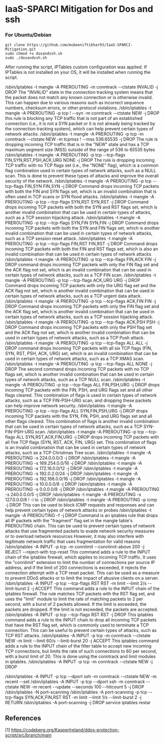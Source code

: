 # IaaS-SPARCI Mitigation for Dos and ssh

### For Ubuntu/Debian
```
git clone https://github.com/mubeeniftikhar93/IaaS-SPARCI-Mitigation.git
sudo chmod +x dosandssh.sh
sudo ./dosandssh.sh
```

After running the script, IPTables custom configuration was applied. If IPTables is not installed on your OS, it will be installed when running the script.

/sbin/iptables -t mangle -A PREROUTING -m conntrack --ctstate INVALID -j DROP
The "INVALID" state in the connection tracking system means that the packet does not match any known connection or is otherwise invalid. This can happen due to various reasons such as incorrect sequence numbers, checksum errors, or other protocol violations.
/sbin/iptables -t mangle -A PREROUTING -p tcp ! --syn -m conntrack --ctstate NEW -j DROP
this rule is blocking any TCP traffic that is not part of an established connection (i.e., it is not a SYN packet or it is not already being tracked by the connection tracking system), which can help prevent certain types of network attacks.
/sbin/iptables -t mangle -A PREROUTING -p tcp -m conntrack --ctstate NEW -m tcpmss ! --mss 536:65535 -j DROP
The rule is dropping incoming TCP traffic that is in the "NEW" state and has a TCP maximum segment size (MSS) outside of the range of 536 to 65535 bytes
/sbin/iptables -t mangle -A PREROUTING -p tcp --tcp-flags FIN,SYN,RST,PSH,ACK,URG NONE -j DROP
The rule is dropping incoming TCP traffic with no TCP flags set (i.e., the "NONE" flag), which is a common flag combination used in certain types of network attacks, such as a NULL scan. This is done to prevent these types of attacks and improve the overall security of the network.
/sbin/iptables -t mangle -A PREROUTING -p tcp --tcp-flags FIN,SYN FIN,SYN -j DROP
Command drops incoming TCP packets with both the FIN and SYN flags set, which is an invalid combination that is often used in TCP scans or SYN flood attacks.
/sbin/iptables -t mangle -A PREROUTING -p tcp --tcp-flags SYN,RST SYN,RST -j DROP
Command drops incoming TCP packets with both the SYN and RST flags set, which is another invalid combination that can be used in certain types of attacks, such as a TCP session hijacking attack.
/sbin/iptables -t mangle -A PREROUTING -p tcp --tcp-flags SYN,FIN SYN,FIN -j DROP
Command drops incoming TCP packets with both the SYN and FIN flags set, which is another invalid combination that can be used in certain types of network attacks, such as a TCP session reset attack.
/sbin/iptables -t mangle -A PREROUTING -p tcp --tcp-flags FIN,RST FIN,RST -j DROP
Command drops incoming TCP packets with both the FIN and RST flags set, which is also an invalid combination that can be used in certain types of network attacks
/sbin/iptables -t mangle -A PREROUTING -p tcp --tcp-flags FIN,ACK FIN -j DROP
command drops incoming TCP packets with only the FIN flag set and the ACK flag not set, which is an invalid combination that can be used in certain types of network attacks, such as a TCP FIN scan.
/sbin/iptables -t mangle -A PREROUTING -p tcp --tcp-flags ACK,URG URG -j DROP
Command drops incoming TCP packets with only the URG flag set and the ACK flag not set, which is another invalid combination that can be used in certain types of network attacks, such as a TCP urgent data attack.
/sbin/iptables -t mangle -A PREROUTING -p tcp --tcp-flags ACK,FIN FIN -j DROP
Command drops incoming TCP packets with only the FIN flag set and the ACK flag set, which is another invalid combination that can be used in certain types of network attacks, such as a TCP session hijacking attack.
/sbin/iptables -t mangle -A PREROUTING -p tcp --tcp-flags ACK,PSH PSH -j DROP
Command drops incoming TCP packets with only the PSH flag set and the ACK flag not set, which is another invalid combination that can be used in certain types of network attacks, such as a TCP Push attack.
/sbin/iptables -t mangle -A PREROUTING -p tcp --tcp-flags ALL ALL -j DROP
 command drops incoming TCP packets with all six TCP flags (FIN, SYN, RST, PSH, ACK, URG) set, which is an invalid combination that can be used in certain types of network attacks, such as a TCP XMAS scan.
/sbin/iptables -t mangle -A PREROUTING -p tcp --tcp-flags ALL NONE -j DROP
The second command drops incoming TCP packets with no TCP flags set, which is another invalid combination that can be used in certain types of network attacks, such as a TCP NULL scan.
/sbin/iptables -t mangle -A PREROUTING -p tcp --tcp-flags ALL FIN,PSH,URG -j DROP
drops incoming TCP packets with the FIN, PSH, and URG flags set and all other flags cleared. This combination of flags is used in certain types of network attacks, such as a TCP FIN-PSH-URG scan, and dropping these packets can help improve network security.
/sbin/iptables -t mangle -A PREROUTING -p tcp --tcp-flags ALL SYN,FIN,PSH,URG -j DROP
drops incoming TCP packets with the SYN, FIN, PSH, and URG flags set and all other flags cleared. This combination of flags is another invalid combination that can be used in certain types of network attacks, such as a TCP SYN-FIN-PSH-URG scan.
/sbin/iptables -t mangle -A PREROUTING -p tcp --tcp-flags ALL SYN,RST,ACK,FIN,URG -j DROP
drops incoming TCP packets with all five TCP flags (SYN, RST, ACK, FIN, URG) set. This combination of flags is an invalid combination that can be used in certain types of network attacks, such as a TCP Christmas Tree scan.
/sbin/iptables -t mangle -A PREROUTING -s 224.0.0.0/3 -j DROP
/sbin/iptables -t mangle -A PREROUTING -s 169.254.0.0/16 -j DROP
/sbin/iptables -t mangle -A PREROUTING -s 172.16.0.0/12 -j DROP
/sbin/iptables -t mangle -A PREROUTING -s 192.0.2.0/24 -j DROP
/sbin/iptables -t mangle -A PREROUTING -s 192.168.0.0/16 -j DROP
/sbin/iptables -t mangle -A PREROUTING -s 10.0.0.0/8 -j DROP
/sbin/iptables -t mangle -A PREROUTING -s 0.0.0.0/8 -j DROP
/sbin/iptables -t mangle -A PREROUTING -s 240.0.0.0/5 -j DROP
/sbin/iptables -t mangle -A PREROUTING -s 127.0.0.0/8 ! -i lo -j DROP
/sbin/iptables -t mangle -A PREROUTING -p icmp -j DROP
This can be used to block ICMP requests and responses and can help prevent certain types of network attacks or probes
/sbin/iptables -t mangle -A PREROUTING -f -j DROP
Command is an iptables rule that drops all IP packets with the "fragment" flag set in the mangle table's PREROUTING chain. This can be used to prevent certain types of network attacks that use fragmented packets to evade network security measures or to overload network resources  However, it may also interfere with legitimate network traffic that uses fragmentation for valid reasons
/sbin/iptables -A INPUT -p tcp -m connlimit --connlimit-above 200 -j REJECT --reject-with tcp-reset
This command adds a rule to the INPUT chain of the iptables firewall, which applies to incoming TCP traffic. It uses the "connlimit" extension to limit the number of connections per source IP address, and if the limit of 200 connections is exceeded, it rejects the connection attempt with a TCP reset packet. This can be used as a measure to prevent DDoS attacks or to limit the impact of abusive clients on a server.
/sbin/iptables -A INPUT -p tcp --tcp-flags RST RST -m limit --limit 2/s --limit-burst 2 -j ACCEPT
This command adds a rule to the INPUT chain of the iptables firewall. The rule matches TCP packets with the RST flag set, and uses the "limit" module to limit the rate of matching packets to 2 per second, with a burst of 2 packets allowed. If the limit is exceeded, the packets are dropped. If the limit is not exceeded, the packets are accepted.
/sbin/iptables -A INPUT -p tcp --tcp-flags RST RST -j DROP
This iptables command adds a rule to the INPUT chain to drop all incoming TCP packets that have the RST flag set, which is commonly used to terminate a TCP connection. This can be useful to prevent certain types of attacks, such as TCP RST attacks.
/sbin/iptables -A INPUT -p tcp -m conntrack --ctstate NEW -m limit --limit 60/s --limit-burst 20 -j ACCEPT
This iptables command adds a rule to the INPUT chain of the filter table to accept new incoming TCP connections, but limits the rate of such connections to 60 per second, with a burst limit of 20. This is done using the conntrack and limit modules in iptables.
/sbin/iptables -A INPUT -p tcp -m conntrack --ctstate NEW -j DROP

/sbin/iptables -A INPUT -p tcp --dport ssh -m conntrack --ctstate NEW -m recent --set
/sbin/iptables -A INPUT -p tcp --dport ssh -m conntrack --ctstate NEW -m recent --update --seconds 100 --hitcount 5 -j DROP
/sbin/iptables -N port-scanning
/sbin/iptables -A port-scanning -p tcp --tcp-flags SYN,ACK,FIN,RST RST -m limit --limit 1/s --limit-burst 2 -j RETURN
/sbin/iptables -A port-scanning -j DROP
service iptables restar
 

## References
<a id="1">[1]</a> 
https://codeberg.org/KasperIreland/ddos-protection-script/src/branch/main
